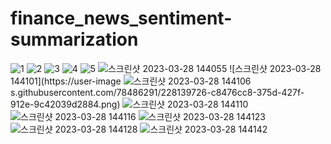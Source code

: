 # finance_news_sentiment-summarization
![1](https://user-images.githubusercontent.com/78486291/228139574-1d3ca4ed-058e-47b1-83de-dbf9fc9997c1.png)
![2](https://user-images.githubusercontent.com/78486291/228139673-fa6047d8-5769-48ef-a1bf-8f38fbc334d8.png)
![3](https://user-images.githubusercontent.com/78486291/228139690-8e40b621-3f41-4bb3-8372-b6db54f110a6.png)
![4](https://user-images.githubusercontent.com/78486291/228139693-c8ba24a0-a073-4744-8e31-54fc833be537.png)
![5](https://user-images.githubusercontent.com/78486291/228139701-b2d8910d-f486-465c-a470-e3942c391f57.png)
![스크린샷 2023-03-28 144055](https://user-images.githubusercontent.com/78486291/228139717-5167a180-e228-43b7-993c-a9c1e2494925.png)
![스크린샷 2023-03-28 144101](https://user-image
![스크린샷 2023-03-28 144106](https://user-images.githubusercontent.com/78486291/228139731-ce1b917f-72fe-464f-b267-df02d0c04803.png)
s.githubusercontent.com/78486291/228139726-c8476cc8-375d-427f-912e-9c42039d2884.png)
![스크린샷 2023-03-28 144110](https://user-images.githubusercontent.com/78486291/228139769-ac18aed8-f099-4852-ad4a-2a8d95102c26.png)
![스크린샷 2023-03-28 144116](https://user-images.githubusercontent.com/78486291/228139793-89a40d48-bb83-4cb8-a8c3-4b6abad9a2d0.png)
![스크린샷 2023-03-28 144123](https://user-images.githubusercontent.com/78486291/228139802-4f74dbf2-9c7f-44d4-a26b-3b88f5927e62.png)
![스크린샷 2023-03-28 144128](https://user-images.githubusercontent.com/78486291/228139827-e7e1d442-986d-45aa-8d18-f4be6c8ede02.png)
![스크린샷 2023-03-28 144142](https://user-images.githubusercontent.com/78486291/228139836-4368662f-d709-414a-bfbd-f435b033212b.png)
